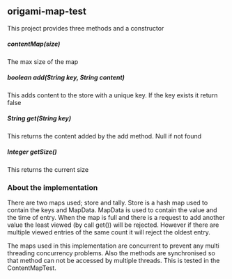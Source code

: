 ## origami-map-test

This project provides three methods and a constructor

##### contentMap(size)
The max size of the map

##### boolean add(String key, String content)
This adds content to the store with a unique key. If the key exists it return false

#####  String get(String key)
This returns the content added by the add method. Null if not found

##### Integer getSize()
This returns the current size


### About the implementation

There are two maps used; store and tally. Store is a hash map used to contain the keys and MapData. MapData is used to contain the value and the time of entry.
When the map is full and there is a request to add another value the least viewed (by call get()) will be rejected. However if there are multiple viewed entries of the same count it will reject the oldest entry.
 
The maps used in this implementation are concurrent to prevent any multi threading concurrency problems. Also the methods are synchronised so that method can not be accessed by multiple threads. This is tested in the ContentMapTest. 

 